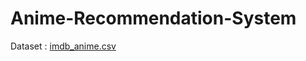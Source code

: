 # Anime-Recommendation-System

Dataset : [imdb_anime.csv](https://github.com/IAMSAGAYAABINESH/Anime-Recommendation-System/files/12639876/imdb_anime.csv)
